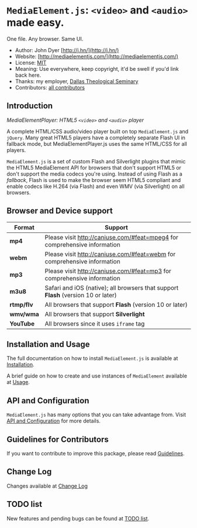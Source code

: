 # `MediaElement.js`: `<video>` and `<audio>` made easy. 

One file. Any browser. Same UI.

* Author: John Dyer [http://j.hn/](http://j.hn/)
* Website: [http://mediaelementjs.com/](http://mediaelementjs.com/)
* License: [MIT](http://johndyer.mit-license.org/)
* Meaning: Use everywhere, keep copyright, it'd be swell if you'd link back here.
* Thanks: my employer, [Dallas Theological Seminary](http://www.dts.edu/)
* Contributors: [all contributors](https://github.com/johndyer/mediaelement/graphs/contributors)

## Introduction

_MediaElementPlayer: HTML5 `<video>` and `<audio>` player_

A complete HTML/CSS audio/video player built on top `MediaElement.js` and `jQuery`. Many great HTML5 players have a completely separate Flash UI in fallback mode, but MediaElementPlayer.js uses the same HTML/CSS for all players.

`MediaElement.js` is a set of custom Flash and Silverlight plugins that mimic the HTML5 MediaElement API for browsers that don't support HTML5 or don't support the media codecs you're using. 
Instead of using Flash as a _fallback_, Flash is used to make the browser seem HTML5 compliant and enable codecs like H.264 (via Flash) and even WMV (via Silverlight) on all browsers.

## Browser and Device support

Format | Support
------ | -------
**mp4** | Please visit http://caniuse.com/#feat=mpeg4 for comprehensive information
**webm** | Please visit http://caniuse.com/#feat=webm for comprehensive information
**mp3** | Please visit http://caniuse.com/#feat=mp3 for comprehensive information
**m3u8** | Safari and iOS (native); all browsers that support **Flash** (version 10 or later)
**rtmp/flv** | All browsers that support **Flash** (version 10 or later)
**wmv/wma** | All browsers that support **Silverlight**
**YouTube** | All browsers since it uses `iframe` tag


## Installation and Usage

The full documentation on how to install `MediaElement.js` is available at [Installation](installation.md).

A brief guide on how to create and use instances of `MediaElement` available at [Usage](usage.md).


## API and Configuration
   
`MediaElement.js` has many options that you can take advantage from. Visit [API and Configuration](api.md) for more details.


## Guidelines for Contributors

If you want to contribute to improve this package, please read [Guidelines](guidelines.md).


## Change Log

Changes available at [Change Log](changelog.md)

## TODO list

New features and pending bugs can be found at [TODO list](TODO.md).
